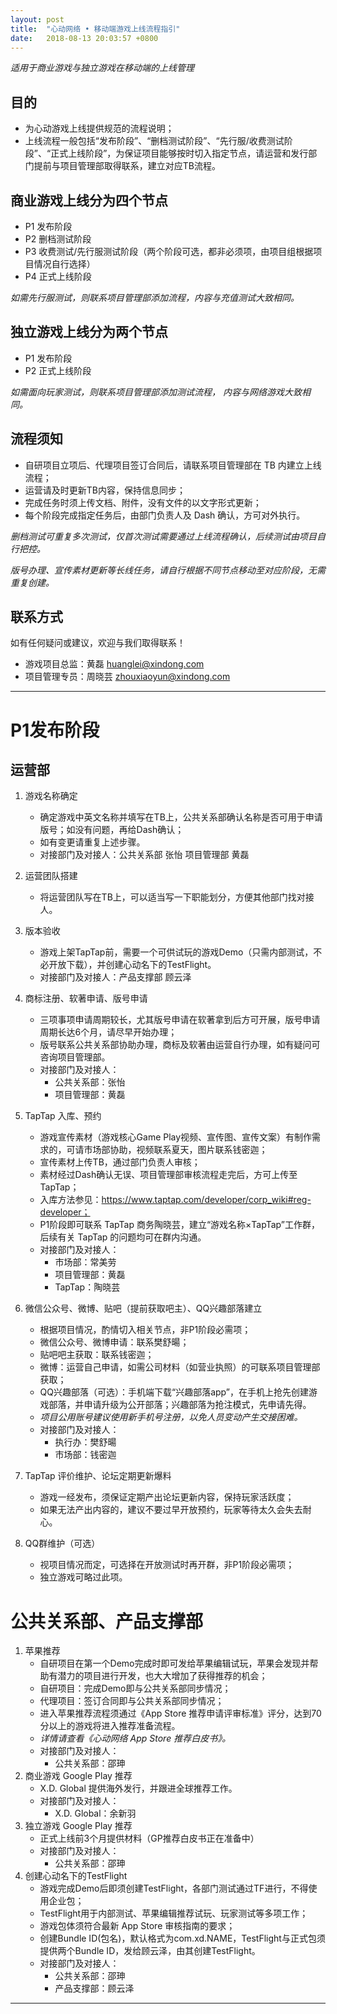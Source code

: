 ```yaml
---
layout: post
title:  "心动网络 • 移动端游戏上线流程指引"
date:   2018-08-13 20:03:57 +0800
---
```


*适用于商业游戏与独立游戏在移动端的上线管理*

## 目的

- 为心动游戏上线提供规范的流程说明；
- 上线流程一般包括“发布阶段”、“删档测试阶段”、“先行服/收费测试阶段”、“正式上线阶段”，为保证项目能够按时切入指定节点，请运营和发行部门提前与项目管理部取得联系，建立对应TB流程。

## 商业游戏上线分为四个节点

- P1 发布阶段
- P2 删档测试阶段
- P3 收费测试/先行服测试阶段（两个阶段可选，都非必须项，由项目组根据项目情况自行选择）
- P4 正式上线阶段

*如需先行服测试，则联系项目管理部添加流程，内容与充值测试大致相同。*

## 独立游戏上线分为两个节点

- P1 发布阶段
- P2 正式上线阶段

*如需面向玩家测试，则联系项目管理部添加测试流程， 内容与网络游戏大致相同。*

## 流程须知

- 自研项目立项后、代理项目签订合同后，请联系项目管理部在 TB 内建立上线流程；
- 运营请及时更新TB内容，保持信息同步；
- 完成任务时须上传文档、附件，没有文件的以文字形式更新；
- 每个阶段完成指定任务后，由部门负责人及 Dash 确认，方可对外执行。

*删档测试可重复多次测试，仅首次测试需要通过上线流程确认，后续测试由项目自行把控。*

*版号办理、宣传素材更新等长线任务，请自行根据不同节点移动至对应阶段，无需重复创建。*

## 联系方式

如有任何疑问或建议，欢迎与我们取得联系！

- 游戏项目总监：黄磊 [huanglei@xindong.com](mailto:huanglei@xindong.com)
- 项目管理专员：周晓芸 [zhouxiaoyun@xindong.com](mailto:zhouxiaoyun@xindong.com)

----

# P1发布阶段

## 运营部

1. 游戏名称确定
    - 确定游戏中英文名称并填写在TB上，公共关系部确认名称是否可用于申请版号；如没有问题，再给Dash确认；
    - 如有变更请重复上述步骤。
    - 对接部门及对接人：公共关系部 张怡  项目管理部 黄磊
2. 运营团队搭建
    - 将运营团队写在TB上，可以适当写一下职能划分，方便其他部门找对接人。
3. 版本验收
    - 游戏上架TapTap前，需要一个可供试玩的游戏Demo（只需内部测试，不必开放下载），并创建心动名下的TestFlight。
    - 对接部门及对接人：产品支撑部 顾云泽
4. 商标注册、软著申请、版号申请
    - 三项事项申请周期较长，尤其版号申请在软著拿到后方可开展，版号申请周期长达6个月，请尽早开始办理；
    - 版号联系公共关系部协助办理，商标及软著由运营自行办理，如有疑问可咨询项目管理部。
    - 对接部门及对接人：
        - 公共关系部：张怡
        - 项目管理部：黄磊
5. TapTap 入库、预约

    - 游戏宣传素材（游戏核心Game Play视频、宣传图、宣传文案）有制作需求的，可请市场部协助，视频联系夏天，图片联系钱密迦；
    - 宣传素材上传TB，通过部门负责人审核；
    - 素材经过Dash确认无误、项目管理部审核流程走完后，方可上传至TapTap；
    - 入库方法参见：https://www.taptap.com/developer/corp_wiki#reg-developer；
    - P1阶段即可联系 TapTap 商务陶晓芸，建立“游戏名称×TapTap”工作群，后续有关 TapTap 的问题均可在群内沟通。
    - 对接部门及对接人：
        - 市场部：常美劳
        - 项目管理部：黄磊
        - TapTap：陶晓芸     
6. 微信公众号、微博、贴吧（提前获取吧主）、QQ兴趣部落建立
    - 根据项目情况，酌情切入相关节点，非P1阶段必需项；
    - 微信公众号、微博申请：联系樊舒暘；
    - 贴吧吧主获取：联系钱密迦；
    - 微博：运营自己申请，如需公司材料（如营业执照）的可联系项目管理部获取；
    - QQ兴趣部落（可选）：手机端下载“兴趣部落app”，在手机上抢先创建游戏部落，并申请升级为公开部落；兴趣部落为抢注模式，先申请先得。
    - *项目公用账号建议使用新手机号注册，以免人员变动产生交接困难。*
    - 对接部门及对接人：
        - 执行办：樊舒暘
        - 市场部：钱密迦
7. TapTap 评价维护、论坛定期更新爆料
    - 游戏一经发布，须保证定期产出论坛更新内容，保持玩家活跃度；
    - 如果无法产出内容的，建议不要过早开放预约，玩家等待太久会失去耐心。
8. QQ群维护（可选）
    - 视项目情况而定，可选择在开放测试时再开群，非P1阶段必需项；
    - 独立游戏可略过此项。

# 公共关系部、产品支撑部

1. 苹果推荐
    - 自研项目在第一个Demo完成时即可发给苹果编辑试玩，苹果会发现并帮助有潜力的项目进行开发，也大大增加了获得推荐的机会；
    - 自研项目：完成Demo即与公共关系部同步情况；
    - 代理项目：签订合同即与公共关系部同步情况；
    - 进入苹果推荐流程须通过《App Store 推荐申请评审标准》评分，达到70分以上的游戏将进入推荐准备流程。
    - *详情请查看《心动网络 App Store 推荐白皮书》。*
    - 对接部门及对接人：
        - 公共关系部：邵珅  
2. 商业游戏 Google Play 推荐
    - X.D. Global 提供海外发行，并跟进全球推荐工作。
    - 对接部门及对接人：
        - X.D. Global：余新羽
3. 独立游戏 Google Play 推荐
    - 正式上线前3个月提供材料（GP推荐白皮书正在准备中）
    - 对接部门及对接人：
        - 公共关系部：邵珅  
4. 创建心动名下的TestFlight
    - 游戏完成Demo后即须创建TestFlight，各部门测试通过TF进行，不得使用企业包；
    - TestFlight用于内部测试、苹果编辑推荐试玩、玩家测试等多项工作；
    - 游戏包体须符合最新 App Store 审核指南的要求；
    - 创建Bundle ID(包名)，默认格式为com.xd.NAME，TestFlight与正式包须提供两个Bundle ID，发给顾云泽，由其创建TestFlight。
    - 对接部门及对接人：
        - 公共关系部：邵珅
        - 产品支撑部：顾云泽

----
